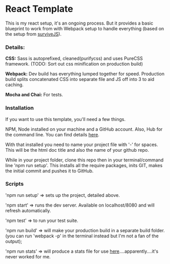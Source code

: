 # React Template

This is my react setup, it's an ongoing process. But it provides a basic blueprint to work from with Webpack setup to handle everything (based on the setup from [surviveJS](http://survivejs.com/webpack/introduction/)).

### Details:

**CSS:** Sass is autoprefixed, cleaned(purifycss) and uses PureCSS framework. (TODO: Sort out css minification on production build)

**Webpack:** Dev build has everything lumped together for speed. Production build splits concatenated CSS into separate file and JS off into 3 to aid caching.

**Mocha and Chai:** For tests.

### Installation

If you want to use this template, you'll need a few things.

NPM, Node installed on your machine and a GitHub account. Also, Hub for the command line. You can find details [here](https://hub.github.com/).

With that installed you need to name your project file with '-' for spaces. This will be the html doc title and also the name
of your github repo.

While in your project folder, clone this repo then in your terminal/command line 'npm run setup'.
This installs all the require packages, inits GIT, makes the initial commit and pushes it to GitHub.

### Scripts

'npm run setup' => sets up the project, detailed above.

'npm start' => runs the dev server. Available on localhost/8080 and will refresh automatically.

'npm test' => to run your test suite.

'npm run build' => will make your production build in a separate build folder. (you can run 'webpack -p' in the terminal instead but I'm not a fan of the output);

'npm run stats' => will produce a stats file for use [here](https://webpack.github.io/analyse/)....apparently....it's never worked for me.
